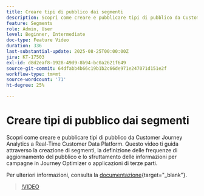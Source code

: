 ```yaml
---
title: Creare tipi di pubblico dai segmenti
description: Scopri come creare e pubblicare tipi di pubblico da Customer Journey Analytics a Real-Time Customer Data Platform.
feature: Segments
role: Admin, User
level: Beginner, Intermediate
doc-type: Feature Video
duration: 336
last-substantial-update: 2025-08-25T00:00:00Z
jira: KT-17503
exl-id: d8d2eaf8-1928-49d9-8b94-bc0a2621f649
source-git-commit: 64dfabb4b66c19b1b2c66de971e247071d151e2f
workflow-type: tm+mt
source-wordcount: '71'
ht-degree: 25%

---
```


# Creare tipi di pubblico dai segmenti

Scopri come creare e pubblicare tipi di pubblico da Customer Journey Analytics a Real-Time Customer Data Platform. Questo video ti guida attraverso la creazione di segmenti, la definizione delle frequenze di aggiornamento del pubblico e lo sfruttamento delle informazioni per campagne in Journey Optimizer o applicazioni di terze parti.

Per ulteriori informazioni, consulta la [documentazione](https://experienceleague.adobe.com/it/docs/analytics-platform/using/cja-components/audiences/publish){target="_blank"}.

>[!VIDEO](https://video.tv.adobe.com/v/3471281/?learn=on&captions=ita)

